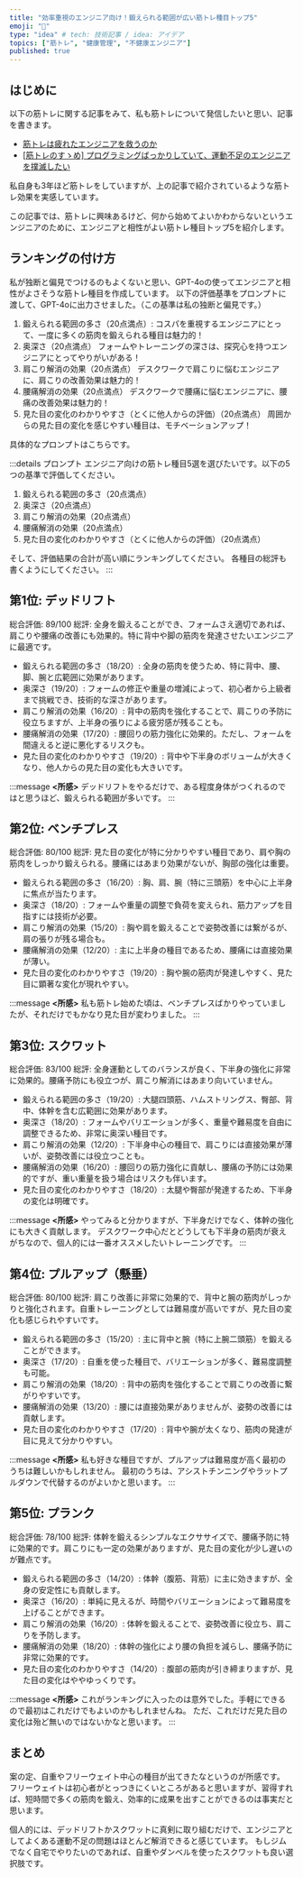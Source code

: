 ```yaml
---
title: "効率重視のエンジニア向け！鍛えられる範囲が広い筋トレ種目トップ5"
emoji: "💪"
type: "idea" # tech: 技術記事 / idea: アイデア
topics: ["筋トレ", "健康管理", "不健康エンジニア"]
published: true
---
```


## はじめに

以下の筋トレに関する記事をみて、私も筋トレについて発信したいと思い、記事を書きます。

* [筋トレは疲れたエンジニアを救うのか](https://zenn.dev/tyapam/articles/ec87aa365ba087)
* [[筋トレのすゝめ] プログラミングばっかりしていて、運動不足のエンジニアを撲滅したい](https://zenn.dev/manalink_dev/articles/d21c1e99e4c99c)

私自身も3年ほど筋トレをしていますが、上の記事で紹介されているような筋トレ効果を実感しています。

この記事では、筋トレに興味あるけど、何から始めてよいかわからないというエンジニアのために、エンジニアと相性がよい筋トレ種目トップ5を紹介します。

## ランキングの付け方

私が独断と偏見でつけるのもよくないと思い、GPT-4oの使ってエンジニアと相性がよさそうな筋トレ種目を作成しています。
以下の評価基準をプロンプトに渡して、GPT-4oに出力させました。（この基準は私の独断と偏見です。）

1.	鍛えられる範囲の多さ（20点満点）:
コスパを重視するエンジニアにとって、一度に多くの筋肉を鍛えられる種目は魅力的！
2.	奥深さ（20点満点）
フォームやトレーニングの深さは、探究心を持つエンジニアにとってやりがいがある！
3.	肩こり解消の効果（20点満点）
デスクワークで肩こりに悩むエンジニアに、肩こりの改善効果は魅力的！
4.	腰痛解消の効果（20点満点）
デスクワークで腰痛に悩むエンジニアに、腰痛の改善効果は魅力的！
5.	見た目の変化のわかりやすさ（とくに他人からの評価）（20点満点）
周囲からの見た目の変化を感じやすい種目は、モチベーションアップ！

具体的なプロンプトはこちらです。

:::details プロンプト
エンジニア向けの筋トレ種目5選を選びたいです。以下の5つの基準で評価してください。

1.	鍛えられる範囲の多さ（20点満点）
2.	奥深さ（20点満点）
3.	肩こり解消の効果（20点満点）
4.	腰痛解消の効果（20点満点）
5.	見た目の変化のわかりやすさ（とくに他人からの評価）（20点満点）

そして、評価結果の合計が高い順にランキングしてください。
各種目の総評も書くようにしてください。
:::

## 第1位: デッドリフト

総合評価: 89/100
総評: 全身を鍛えることができ、フォームさえ適切であれば、肩こりや腰痛の改善にも効果的。特に背中や脚の筋肉を発達させたいエンジニアに最適です。

* 鍛えられる範囲の多さ（18/20）: 全身の筋肉を使うため、特に背中、腰、脚、腕と広範囲に効果があります。
* 奥深さ（19/20）: フォームの修正や重量の増減によって、初心者から上級者まで挑戦でき、技術的な深さがあります。
* 肩こり解消の効果（16/20）: 背中の筋肉を強化することで、肩こりの予防に役立ちますが、上半身の張りによる疲労感が残ることも。
* 腰痛解消の効果（17/20）: 腰回りの筋力強化に効果的。ただし、フォームを間違えると逆に悪化するリスクも。
* 見た目の変化のわかりやすさ（19/20）: 背中や下半身のボリュームが大きくなり、他人からの見た目の変化も大きいです。

:::message
**<所感>**
デッドリフトをやるだけで、ある程度身体がつくれるのではと思うほど、鍛えられる範囲が多いです。
:::

## 第2位: ベンチプレス

総合評価: 80/100
総評: 見た目の変化が特に分かりやすい種目であり、肩や胸の筋肉をしっかり鍛えられる。腰痛にはあまり効果がないが、胸部の強化は重要。

* 鍛えられる範囲の多さ（16/20）: 胸、肩、腕（特に三頭筋）を中心に上半身に焦点が当たります。
* 奥深さ（18/20）: フォームや重量の調整で負荷を変えられ、筋力アップを目指すには技術が必要。
* 肩こり解消の効果（15/20）: 胸や肩を鍛えることで姿勢改善には繋がるが、肩の張りが残る場合も。
* 腰痛解消の効果（12/20）: 主に上半身の種目であるため、腰痛には直接効果が薄い。
* 見た目の変化のわかりやすさ（19/20）: 胸や腕の筋肉が発達しやすく、見た目に顕著な変化が現れやすい。

:::message
**<所感>**
私も筋トレ始めた頃は、ベンチプレスばかりやっていましたが、それだけでもかなり見た目が変わりました。
:::


## 第3位: スクワット

総合評価: 83/100
総評: 全身運動としてのバランスが良く、下半身の強化に非常に効果的。腰痛予防にも役立つが、肩こり解消にはあまり向いていません。

* 鍛えられる範囲の多さ（19/20）: 大腿四頭筋、ハムストリングス、臀部、背中、体幹を含む広範囲に効果があります。
* 奥深さ（18/20）: フォームやバリエーションが多く、重量や難易度を自由に調整できるため、非常に奥深い種目です。
* 肩こり解消の効果（12/20）: 下半身中心の種目で、肩こりには直接効果が薄いが、姿勢改善には役立つことも。
* 腰痛解消の効果（16/20）: 腰回りの筋力強化に貢献し、腰痛の予防には効果的ですが、重い重量を扱う場合はリスクも伴います。
* 見た目の変化のわかりやすさ（18/20）: 太腿や臀部が発達するため、下半身の変化は明確です。

:::message
**<所感>**
やってみると分かりますが、下半身だけでなく、体幹の強化にも大きく貢献します。
デスクワーク中心だとどうしても下半身の筋肉が衰えがちなので、個人的には一番オススメしたいトレーニングです。
:::


## 第4位: プルアップ（懸垂）

総合評価: 80/100
総評: 肩こり改善に非常に効果的で、背中と腕の筋肉がしっかりと強化されます。自重トレーニングとしては難易度が高いですが、見た目の変化も感じられやすいです。

* 鍛えられる範囲の多さ（15/20）: 主に背中と腕（特に上腕二頭筋）を鍛えることができます。
* 奥深さ（17/20）: 自重を使った種目で、バリエーションが多く、難易度調整も可能。
* 肩こり解消の効果（18/20）: 背中の筋肉を強化することで肩こりの改善に繋がりやすいです。
* 腰痛解消の効果（13/20）: 腰には直接効果がありませんが、姿勢の改善には貢献します。
* 見た目の変化のわかりやすさ（17/20）: 背中や腕が太くなり、筋肉の発達が目に見えて分かりやすい。

:::message
**<所感>**
私も好きな種目ですが、プルアップは難易度が高く最初のうちは難しいかもしれません。
最初のうちは、アシストチンニングやラットプルダウンで代替するのがよいかと思います。
:::

## 第5位: プランク

総合評価: 78/100
総評: 体幹を鍛えるシンプルなエクササイズで、腰痛予防に特に効果的です。肩こりにも一定の効果がありますが、見た目の変化が少し遅いのが難点です。

* 鍛えられる範囲の多さ（14/20）: 体幹（腹筋、背筋）に主に効きますが、全身の安定性にも貢献します。
* 奥深さ（16/20）: 単純に見えるが、時間やバリエーションによって難易度を上げることができます。
* 肩こり解消の効果（16/20）: 体幹を鍛えることで、姿勢改善に役立ち、肩こりを予防します。
* 腰痛解消の効果（18/20）: 体幹の強化により腰の負担を減らし、腰痛予防に非常に効果的です。
* 見た目の変化のわかりやすさ（14/20）: 腹部の筋肉が引き締まりますが、見た目の変化はややゆっくりです。

:::message
**<所感>**
これがランキングに入ったのは意外でした。手軽にできるので最初はこれだけでもよいのかもしれませんね。
ただ、これだけだ見た目の変化は殆ど無いのではないかなと思います。
:::

## まとめ

案の定、自重やフリーウェイト中心の種目が出てきたなというのが所感です。
フリーウェイトは初心者がとっつきにくいところがあると思いますが、習得すれば、短時間で多くの筋肉を鍛え、効率的に成果を出すことができるのは事実だと思います。

個人的には、デッドリフトかスクワットに真剣に取り組むだけで、エンジニアとしてよくある運動不足の問題はほとんど解消できると感じています。
もしジムでなく自宅でやりたいのであれば、自重やダンベルを使ったスクワットも良い選択肢です。

